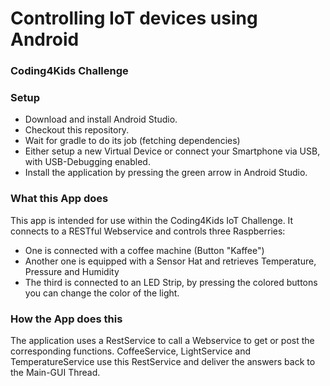 <h1>Controlling IoT devices using Android</h1>
<h3>Coding4Kids Challenge</h3>

<h3>Setup</h3>

* Download and install Android Studio.
* Checkout this repository.
* Wait for gradle to do its job (fetching dependencies)
* Either setup a new Virtual Device or connect your Smartphone via USB, with USB-Debugging enabled.
* Install the application by pressing the green arrow in Android Studio.


<h3>What this App does</h3>
This app is intended for use within the Coding4Kids IoT Challenge. It connects to a RESTful Webservice and controls three Raspberries:

* One is connected with a coffee machine (Button "Kaffee")
* Another one is equipped with a Sensor Hat and retrieves Temperature, Pressure and Humidity
* The third is connected to an LED Strip, by pressing the colored buttons you can change the color of the light.

<h3>How the App does this</h3>
The application uses a RestService to call a Webservice to get or post the corresponding functions. CoffeeService, LightService and TemperatureService use this RestService
and deliver the answers back to the Main-GUI Thread.
